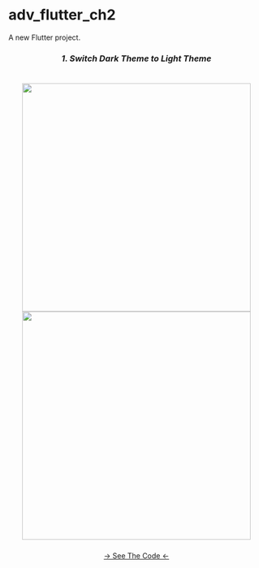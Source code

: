 # adv_flutter_ch2

A new Flutter project.

<h3 align="center"><i>1. Switch Dark Theme to Light Theme</i></h3>
<h1></h1>
<div align="center">
  <img src="https://github.com/Ashupaldeora/adv_flutter_ch2/assets/143180848/bc35e9cb-abff-42ba-99b5-dca39337a507" height=450px hspace=20>
  <img src="https://github.com/Ashupaldeora/adv_flutter_ch2/assets/143180848/a845b51f-cf42-4176-9954-56314d863211" height=450px hspace=20>
</div>


###
<div align="center">
<a href="https://github.com/Ashupaldeora/adv_flutter_ch2/blob/master/lib/screens/date_picker/android/view/date_picker_screen.dart">-> See The Code <-</a>
</div>

